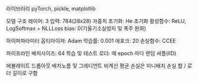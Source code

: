 라이브러리
pyTorch, pickle, matplotlib

모델 구조
레이어: 3
입력: 784(28x28)
가중치 초기화: He 초기화
활성함수: ReLU, LogSoftmax + NLLLoss
bias: 0(기울기소실방지 및 폭주 완화)

하이퍼파라미터
옵티마이져: Adam
학습률: 0.001
에포크: 20
손실함수: CCEE

파이프라인
배치사이즈: 64
학습 및 테스트 로더: 매 epoch 마다 랜덤 셔플(IID)

에뷸레이트
드롭아웃 배치노름 및 그레디언트 비계산
평균 손실은 미니배치 손실 합 / 로더 길이로 구함
